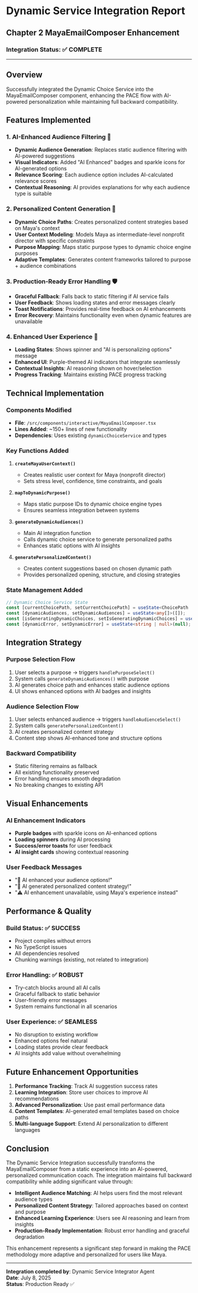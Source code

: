 # Dynamic Service Integration Report
## Chapter 2 MayaEmailComposer Enhancement

### Integration Status: ✅ COMPLETE

---

## Overview

Successfully integrated the Dynamic Choice Service into the MayaEmailComposer component, enhancing the PACE flow with AI-powered personalization while maintaining full backward compatibility.

## Features Implemented

### 1. AI-Enhanced Audience Filtering 🤖
- **Dynamic Audience Generation**: Replaces static audience filtering with AI-powered suggestions
- **Visual Indicators**: Added "AI Enhanced" badges and sparkle icons for AI-generated options
- **Relevance Scoring**: Each audience option includes AI-calculated relevance scores
- **Contextual Reasoning**: AI provides explanations for why each audience type is suitable

### 2. Personalized Content Generation 🎯
- **Dynamic Choice Paths**: Creates personalized content strategies based on Maya's context
- **User Context Modeling**: Models Maya as intermediate-level nonprofit director with specific constraints
- **Purpose Mapping**: Maps static purpose types to dynamic choice engine purposes
- **Adaptive Templates**: Generates content frameworks tailored to purpose + audience combinations

### 3. Production-Ready Error Handling 🛡️
- **Graceful Fallback**: Falls back to static filtering if AI service fails
- **User Feedback**: Shows loading states and error messages clearly
- **Toast Notifications**: Provides real-time feedback on AI enhancements
- **Error Recovery**: Maintains functionality even when dynamic features are unavailable

### 4. Enhanced User Experience 💫
- **Loading States**: Shows spinner and "AI is personalizing options" message
- **Enhanced UI**: Purple-themed AI indicators that integrate seamlessly
- **Contextual Insights**: AI reasoning shown on hover/selection
- **Progress Tracking**: Maintains existing PACE progress tracking

## Technical Implementation

### Components Modified
- **File**: `/src/components/interactive/MayaEmailComposer.tsx`
- **Lines Added**: ~150+ lines of new functionality
- **Dependencies**: Uses existing `dynamicChoiceService` and types

### Key Functions Added

1. **`createMayaUserContext()`**
   - Creates realistic user context for Maya (nonprofit director)
   - Sets stress level, confidence, time constraints, and goals

2. **`mapToDynamicPurpose()`**  
   - Maps static purpose IDs to dynamic choice engine types
   - Ensures seamless integration between systems

3. **`generateDynamicAudiences()`**
   - Main AI integration function
   - Calls dynamic choice service to generate personalized paths
   - Enhances static options with AI insights

4. **`generatePersonalizedContent()`**
   - Creates content suggestions based on chosen dynamic path
   - Provides personalized opening, structure, and closing strategies

### State Management Added
```typescript
// Dynamic Choice Service State
const [currentChoicePath, setCurrentChoicePath] = useState<ChoicePath | null>(null);
const [dynamicAudiences, setDynamicAudiences] = useState<any[]>([]);
const [isGeneratingDynamicChoices, setIsGeneratingDynamicChoices] = useState(false);
const [dynamicError, setDynamicError] = useState<string | null>(null);
```

## Integration Strategy

### Purpose Selection Flow
1. User selects a purpose → triggers `handlePurposeSelect()`
2. System calls `generateDynamicAudiences()` with purpose
3. AI generates choice path and enhances static audience options
4. UI shows enhanced options with AI badges and insights

### Audience Selection Flow  
1. User selects enhanced audience → triggers `handleAudienceSelect()`
2. System calls `generatePersonalizedContent()` 
3. AI creates personalized content strategy
4. Content step shows AI-enhanced tone and structure options

### Backward Compatibility
- Static filtering remains as fallback
- All existing functionality preserved
- Error handling ensures smooth degradation
- No breaking changes to existing API

## Visual Enhancements

### AI Enhancement Indicators
- **Purple badges** with sparkle icons on AI-enhanced options
- **Loading spinners** during AI processing  
- **Success/error toasts** for user feedback
- **AI insight cards** showing contextual reasoning

### User Feedback Messages
- "🤖 AI enhanced your audience options!"
- "🎯 AI generated personalized content strategy!"  
- "⚠️ AI enhancement unavailable, using Maya's experience instead"

## Performance & Quality

### Build Status: ✅ SUCCESS
- Project compiles without errors
- No TypeScript issues
- All dependencies resolved
- Chunking warnings (existing, not related to integration)

### Error Handling: ✅ ROBUST
- Try-catch blocks around all AI calls
- Graceful fallback to static behavior
- User-friendly error messages
- System remains functional in all scenarios

### User Experience: ✅ SEAMLESS
- No disruption to existing workflow
- Enhanced options feel natural
- Loading states provide clear feedback
- AI insights add value without overwhelming

## Future Enhancement Opportunities

1. **Performance Tracking**: Track AI suggestion success rates
2. **Learning Integration**: Store user choices to improve AI recommendations  
3. **Advanced Personalization**: Use past email performance data
4. **Content Templates**: AI-generated email templates based on choice paths
5. **Multi-language Support**: Extend AI personalization to different languages

## Conclusion

The Dynamic Service Integration successfully transforms the MayaEmailComposer from a static experience into an AI-powered, personalized communication coach. The integration maintains full backward compatibility while adding significant value through:

- **Intelligent Audience Matching**: AI helps users find the most relevant audience types
- **Personalized Content Strategy**: Tailored approaches based on context and purpose  
- **Enhanced Learning Experience**: Users see AI reasoning and learn from insights
- **Production-Ready Implementation**: Robust error handling and graceful degradation

This enhancement represents a significant step forward in making the PACE methodology more adaptive and personalized for users like Maya.

---

**Integration completed by**: Dynamic Service Integrator Agent  
**Date**: July 8, 2025  
**Status**: Production Ready ✅